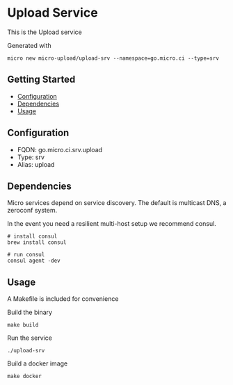 # Upload Service

This is the Upload service

Generated with

```
micro new micro-upload/upload-srv --namespace=go.micro.ci --type=srv
```

## Getting Started

- [Configuration](#configuration)
- [Dependencies](#dependencies)
- [Usage](#usage)

## Configuration

- FQDN: go.micro.ci.srv.upload
- Type: srv
- Alias: upload

## Dependencies

Micro services depend on service discovery. The default is multicast DNS, a zeroconf system.

In the event you need a resilient multi-host setup we recommend consul.

```
# install consul
brew install consul

# run consul
consul agent -dev
```

## Usage

A Makefile is included for convenience

Build the binary

```
make build
```

Run the service
```
./upload-srv
```

Build a docker image
```
make docker
```